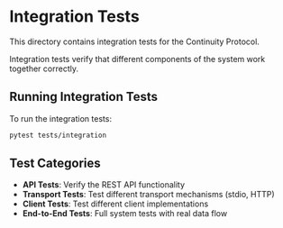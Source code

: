 # Integration Tests

This directory contains integration tests for the Continuity Protocol.

Integration tests verify that different components of the system work together correctly.

## Running Integration Tests

To run the integration tests:

```bash
pytest tests/integration
```

## Test Categories

- **API Tests**: Verify the REST API functionality
- **Transport Tests**: Test different transport mechanisms (stdio, HTTP)
- **Client Tests**: Test different client implementations
- **End-to-End Tests**: Full system tests with real data flow